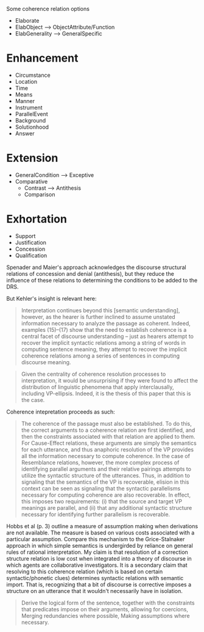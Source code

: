 Some coherence relation options

+ Elaborate
+ ElabObject --> ObjectAttribute/Function
+ ElabGenerality --> GeneralSpecific

# Enhancement

+ Circumstance
+ Location
+ Time
+ Means
+ Manner
+ Instrument
+ ParallelEvent
+ Background
+ Solutionhood
+ Answer

# Extension

+ GeneralCondition --> Exceptive
+ Comparative 
    + Contrast --> Antithesis
    + Comparison
    
# Exhortation

+ Support
+ Justification
+ Concession
+ Qualification

Spenader and Maier's approach acknowledges the discourse structural relations of concession and denial (antithesis), but they reduce the influence of these relations to determining the conditions to be added to the DRS.

But Kehler's insight is relevant here:
  
> Interpretation continues beyond this [semantic understanding], however, as the hearer is further inclined to assume unstated information necessary to analyze the passage as coherent. Indeed, examples (15)–(17) show that the need to establish coherence is a central facet of discourse understanding – just as hearers attempt to recover the implicit syntactic relations among a string of words in computing sentence meaning, they attempt to recover the implicit coherence relations among a series of sentences in computing discourse meaning.
     
> Given the centrality of coherence resolution processes to interpretation, it would be unsurprising if they were found to affect the distribution of linguistic phenomena that apply interclausally, including VP-ellipsis. Indeed, it is the thesis of this paper that this is the case.

Coherence intepretation proceeds as such:
  
> The coherence of the passage must also be established. To do this, the correct arguments to a coherence relation are first identified, and then the constraints associated with that relation are applied to them. For Cause-Effect relations, these arguments are simply the semantics for each utterance, and thus anaphoric resolution of the VP provides all the
information necessary to compute coherence. In the case of Resemblance relations, however, the more complex process of identifying parallel arguments and their relative pairings attempts to utilize the syntactic structure of the utterances. Thus, in addition to signaling that the semantics of the VP is recoverable, elision in this context can be seen as signaling that the syntactic parallelisms necessary for computing coherence are also recoverable. In effect, this imposes two requirements: (i) that the source and target VP meanings are parallel, and (ii) that any additional syntactic structure necessary for identifying further parallelism is recoverable.

Hobbs et al (p. 3) outline a measure of assumption making when derivations are not available. The measure is based on various costs associated with a particular assumption. Compare this mechanism to the Grice-Stalnaker approach in which simple semantics is undergirded by reliance on general rules of rational interpretation. My claim is that resolution of a correction structure relation is low cost when integrated into a theory of discourse in which agents are collaborative investigators. It is a secondary claim that resolving to this coherence relation (which is based on certain syntactic/phonetic clues) determines syntactic relations with semantic import. That is, recognizing that a bit of discourse is corrective imposes a structure on an utterance that it wouldn't necessarily have in isolation.

>   Derive the logical form of the sentence,
         together with the constraints that predicates
               impose on their arguments,
         allowing for coercions,
    Merging redundancies where possible,
    Making assumptions where necessary.





